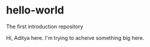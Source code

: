 # hello-world
The first introduction repository

Hi, Aditya here. I'm trying to acheive something big here.

